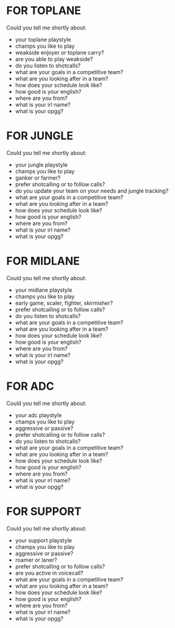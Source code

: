 # FOR TOPLANE

Could you tell me shortly about:
- your toplane playstyle
- champs you like to play
- weakside enjoyer or toplane carry? 
- are you able to play weakside?
- do you listen to shotcalls?
- what are your goals in a competitive team?
- what are you looking after in a team?
- how does your schedule look like?
- how good is your english?
- where are you from?
- what is your irl name?
- what is your opgg?

# FOR JUNGLE

Could you tell me shortly about:
- your jungle playstyle
- champs you like to play
- ganker or farmer? 
- prefer shotcalling or to follow calls?
- do you update your team on your needs and jungle tracking?
- what are your goals in a competitive team?
- what are you looking after in a team?
- how does your schedule look like?
- how good is your english?
- where are you from?
- what is your irl name?
- what is your opgg?


# FOR MIDLANE

Could you tell me shortly about:
- your midlane playstyle
- champs you like to play
- early game, scaler, fighter, skirmisher? 
- prefer shotcalling or to follow calls?
- do you listen to shotcalls?
- what are your goals in a competitive team?
- what are you looking after in a team?
- how does your schedule look like?
- how good is your english?
- where are you from?
- what is your irl name?
- what is your opgg?


# FOR ADC

Could you tell me shortly about:
- your adc playstyle
- champs you like to play
- aggressive or passive? 
- prefer shotcalling or to follow calls?
- do you listen to shotcalls?
- what are your goals in a competitive team?
- what are you looking after in a team?
- how does your schedule look like?
- how good is your english?
- where are you from?
- what is your irl name?
- what is your opgg?

 
# FOR SUPPORT

Could you tell me shortly about:
- your support playstyle
- champs you like to play
- aggressive or passive? 
- roamer or laner?
- prefer shotcalling or to follow calls?
- are you active in voicecall?
- what are your goals in a competitive team?
- what are you looking after in a team?
- how does your schedule look like?
- how good is your english?
- where are you from?
- what is your irl name?
- what is your opgg?
